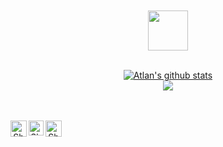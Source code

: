 <div align="center">
	<br>
	<br>
	<img src="https://github.githubassets.com/images/spinners/octocat-spinner-128.gif" width="64" height="64">
	<br>
	<br>

[![Atlan's github stats](https://github-readme-stats.vercel.app/api?username=AtlanPrime&count_private=true&theme=tokyonight&show_icons=true)](https://github.com/AtlanPrime)
<br>
<img align="center" src="https://komarev.com/ghpvc/?username=AtlanPrime&style=flat-square" />

<br>
     
  <br>
  <a href="https://twitter.com/atlanprime">
    <img align="left" alt="Shubhamdeep Jha | Twitter" width="26px" src="https://github.com/TheDudeThatCode/TheDudeThatCode/blob/master/Assets/Twitter.svg" />
  </a>
  <a href="https://www.instagram.com/atlanprime/">
    <img align="left" alt="Shubhamdeep Jha | Instagram" width="24px" src="https://github.com/TheDudeThatCode/TheDudeThatCode/blob/master/Assets/Instagram.svg" />
  </a>
  <a href="mailto:zilliondollarkuruvi@gmail.com">
    <img align="left" alt="Shubhamdeep Jha | Gmail" width="26px" src="https://github.com/TheDudeThatCode/TheDudeThatCode/blob/master/Assets/Gmail.svg" />
  </a>

<br><br><br><br>


<!-- Thanks to :- ⭐️ From [TheDudeThatCode](https://github.com/TheDudeThatCode) -->

</div>
